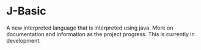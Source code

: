 # J-Basic
A new interpreted language that is interpreted using java. More on documentation and information as the project progress. This is currently in development.
